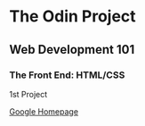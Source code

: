 
<h1>The Odin Project</h1>
<h2>Web Development 101</h2>
<h3>The Front End: HTML/CSS </h3>
<p> 1st Project </p>
<a href="http://www.theodinproject.com/web-development-101/html-css">Google Homepage</a>

